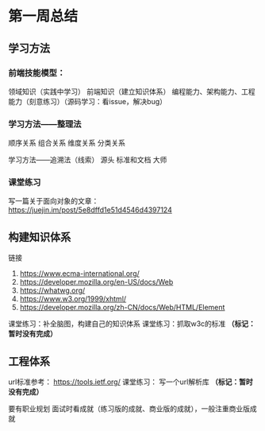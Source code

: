 # 第一周总结

## 学习方法
### 前端技能模型：
领域知识（实践中学习）
前端知识（建立知识体系）
编程能力、架构能力、工程能力（刻意练习）（源码学习：看issue，解决bug）

### 学习方法——整理法
顺序关系
组合关系
维度关系
分类关系

学习方法——追溯法（线索）
源头
标准和文档
大师

### 课堂练习
写一篇关于面向对象的文章：https://juejin.im/post/5e8dffd1e51d4546d4397124

## 构建知识体系
链接
1. https://www.ecma-international.org/
2. https://developer.mozilla.org/en-US/docs/Web
3. https://whatwg.org/
4. https://www.w3.org/1999/xhtml/
5. https://developer.mozilla.org/zh-CN/docs/Web/HTML/Element

课堂练习：补全脑图，构建自己的知识体系
课堂练习：抓取w3c的标准 **（标记：暂时没有完成）**


## 工程体系
url标准参考： https://tools.ietf.org/
课堂练习：
写一个url解析库 **（标记：暂时没有完成）**

要有职业规划
面试时看成就（练习版的成就、商业版的成就），一般注重商业版成就

